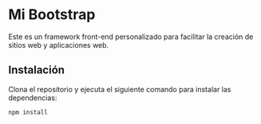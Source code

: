 # Mi Bootstrap

Este es un framework front-end personalizado para facilitar la creación de sitios web y aplicaciones web.

## Instalación

Clona el repositorio y ejecuta el siguiente comando para instalar las dependencias:

```bash
npm install
